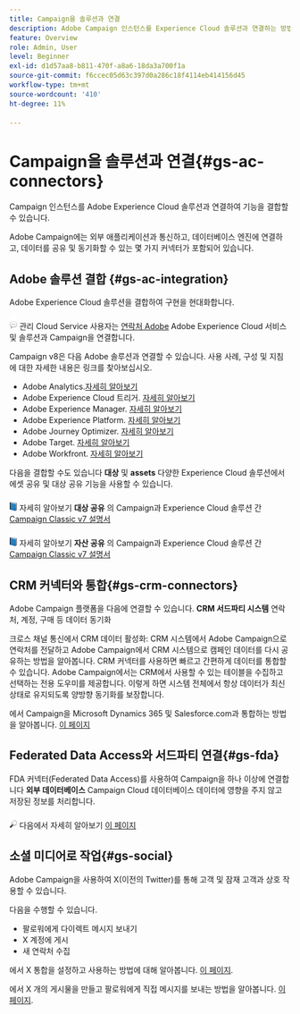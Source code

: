 ```yaml
---
title: Campaign을 솔루션과 연결
description: Adobe Campaign 인스턴스를 Experience Cloud 솔루션과 연결하는 방법을 알아봅니다.
feature: Overview
role: Admin, User
level: Beginner
exl-id: d1d57aa8-b811-470f-a8a6-18da3a700f1a
source-git-commit: f6ccec05d63c397d0a286c18f4114eb414156d45
workflow-type: tm+mt
source-wordcount: '410'
ht-degree: 11%

---
```


# Campaign을 솔루션과 연결{#gs-ac-connectors}

Campaign 인스턴스를 Adobe Experience Cloud 솔루션과 연결하여 기능을 결합할 수 있습니다.

Adobe Campaign에는 외부 애플리케이션과 통신하고, 데이터베이스 엔진에 연결하고, 데이터를 공유 및 동기화할 수 있는 몇 가지 커넥터가 포함되어 있습니다.

## Adobe 솔루션 결합 {#gs-ac-integration}

Adobe Experience Cloud 솔루션을 결합하여 구현을 현대화합니다.

![](../assets/do-not-localize/speech.png)  관리 Cloud Service 사용자는 [연락처 Adobe](../start/campaign-faq.md#support) Adobe Experience Cloud 서비스 및 솔루션과 Campaign을 연결합니다.

Campaign v8은 다음 Adobe 솔루션과 연결할 수 있습니다. 사용 사례, 구성 및 지침에 대한 자세한 내용은 링크를 찾아보십시오.

* Adobe Analytics.[자세히 알아보기](../connect/ac-aa.md)
* Adobe Experience Cloud 트리거. [자세히 알아보기](../connect/ac-triggers.md)
* Adobe Experience Manager. [자세히 알아보기](../connect/ac-aem.md)
* Adobe Experience Platform. [자세히 알아보기](../connect/ac-aep.md)
* Adobe Journey Optimizer. [자세히 알아보기](../connect/ac-ajo.md)
* Adobe Target. [자세히 알아보기](../connect/ac-at.md)
* Adobe Workfront. [자세히 알아보기](../connect/ac-workfront.md)

다음을 결합할 수도 있습니다 **대상** 및 **assets** 다양한 Experience Cloud 솔루션에서 에셋 공유 및 대상 공유 기능을 사용할 수 있습니다.

![](../assets/do-not-localize/book.png) 자세히 알아보기 **대상 공유** 의 Campaign과 Experience Cloud 솔루션 간 [Campaign Classic v7 설명서](https://experienceleague.adobe.com/docs/campaign-classic/using/integrating-with-adobe-experience-cloud/audience-sharing/sharing-audiences-with-adobe-experience-cloud.html#integrating-with-adobe-experience-cloud)

![](../assets/do-not-localize/book.png) 자세히 알아보기 **자산 공유** 의 Campaign과 Experience Cloud 솔루션 간 [Campaign Classic v7 설명서](https://experienceleague.adobe.com/docs/campaign-classic/using/integrating-with-adobe-experience-cloud/asset-sharing/sharing-assets-with-adobe-experience-cloud.html#integrating-with-adobe-experience-cloud)

## CRM 커넥터와 통합{#gs-crm-connectors}

Adobe Campaign 플랫폼을 다음에 연결할 수 있습니다. **CRM 서드파티 시스템** 연락처, 계정, 구매 등 데이터 동기화

크로스 채널 통신에서 CRM 데이터 활성화: CRM 시스템에서 Adobe Campaign으로 연락처를 전달하고 Adobe Campaign에서 CRM 시스템으로 캠페인 데이터를 다시 공유하는 방법을 알아봅니다.
CRM 커넥터를 사용하면 빠르고 간편하게 데이터를 통합할 수 있습니다. Adobe Campaign에서는 CRM에서 사용할 수 있는 테이블을 수집하고 선택하는 전용 도우미를 제공합니다. 이렇게 하면 시스템 전체에서 항상 데이터가 최신 상태로 유지되도록 양방향 동기화를 보장합니다.

에서 Campaign을 Microsoft Dynamics 365 및 Salesforce.com과 통합하는 방법을 알아봅니다. [이 페이지](crm.md)

## Federated Data Access와 서드파티 연결{#gs-fda}

FDA 커넥터(Federated Data Access)를 사용하여 Campaign을 하나 이상에 연결합니다 **외부 데이터베이스** Campaign Cloud 데이터베이스 데이터에 영향을 주지 않고 저장된 정보를 처리합니다.

![](../assets/do-not-localize/glass.png) 다음에서 자세히 알아보기 [이 페이지](fda.md)

## 소셜 미디어로 작업{#gs-social}

Adobe Campaign을 사용하여 X(이전의 Twitter)를 통해 고객 및 잠재 고객과 상호 작용할 수 있습니다.

다음을 수행할 수 있습니다.

* 팔로워에게 다이렉트 메시지 보내기
* X 계정에 게시
* 새 연락처 수집

에서 X 통합을 설정하고 사용하는 방법에 대해 알아봅니다. [이 페이지](../connect/ac-tw.md).

에서 X 개의 게시물을 만들고 팔로워에게 직접 메시지를 보내는 방법을 알아봅니다. [이 페이지](../send/twitter.md).
